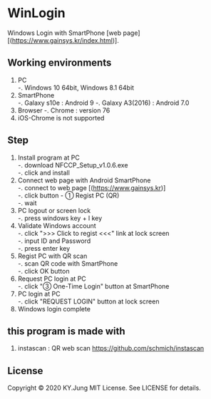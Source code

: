 # WinLogin
Windows Login with SmartPhone [web page] [(https://www.gainsys.kr/index.html)].


## Working environments  
1. PC  
    -. Windows 10 64bit, Windows 8.1 64bit
2. SmartPhone  
    -. Galaxy s10e : Android 9
    -. Galaxy A3(2016) : Android 7.0
3. Browser
    -. Chrome : version 76
4. iOS-Chrome is not supported


## Step
1. Install program at PC  
    -. download NFCCP_Setup_v1.0.6.exe  
    -. click and install  
2. Connect web page with Android SmartPhone  
    -. connect to web page [(https://www.gainsys.kr)]  
    -. click button - ① Regist PC (QR)  
    -. wait  
3. PC logout or screen lock  
    -. press windows key + l key  
4. Validate Windows account  
    -. click ">>> Click to regist <<<" link at lock screen  
    -. input ID and Password  
    -. press enter key  
5. Regist PC with QR scan  
    -. scan QR code with SmartPhone  
    -. click OK button  
6. Request PC login at PC  
    -. click "③ One-Time Login" button at SmartPhone  
7. PC login at PC  
    -. click "REQUEST LOGIN" button at lock screen  
8. Windows login complete  

## this program is made with
1. instascan : QR web scan
    https://github.com/schmich/instascan


## License
Copyright &copy; 2020 KY.Jung
MIT License. See LICENSE for details.
